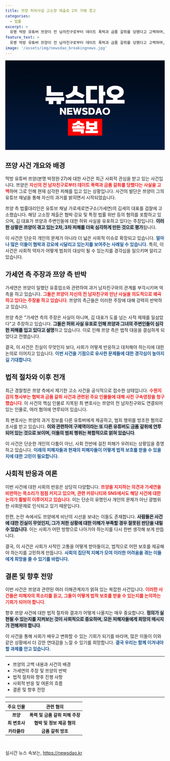 ```yaml
---
title: 쯔양 허위사실 고소장 제출로 2차 가해 경고
categories:
  - 법률
excerpt: >
  유명 먹방 유튜버 쯔양이 전 남자친구로부터 데이트 폭력과 금품 갈취를 당했다고 고백하며, 가세연 김세의 대표를 검찰에 고소했다. 현 상황은 악화일로로, 쯔양의 입장과 2차 피해에 대한 심각성이 강조되고 있다.
feature_text: >
  유명 먹방 유튜버 쯔양이 전 남자친구로부터 데이트 폭력과 금품 갈취를 당했다고 고백하며, 가세연 김세의 대표를 검찰에 고소했다. 현 상황은 악화일로로, 쯔양의 입장과 2차 피해에 대한 심각성이 강조되고 있다.
image: '/assets/img/newsdao_breakingnews.jpg'
---
```


<p><img src="/assets/img/newsdao_breakingnews.jpg" alt="cryptoinkorea 속보" /></p>

<h2 data-ke-size="size26">쯔양 사건 개요와 배경</h2>

<p data-ke-size="size16">먹방 유튜버 쯔양(본명 박정원·27)에 대한 사건은 최근 사회적 관심을 받고 있는 사건입니다. 쯔양은 <b><span style="color: #ee2323;">자신의 전 남자친구로부터 데이트 폭력과 금품 갈취를 당했다는 사실을 고백</span></b>하며 그로 인해 현재 심각한 피해를 입고 있는 상황입니다. 사건의 발단은 쯔양이 그의 유튜브 채널을 통해 자신의 과거를 밝히면서 시작되었습니다.</p>

<p data-ke-size="size16">쯔양 측 법률대리인은 유튜브 채널 가로세로연구소(가세연)의 김세의 대표를 검찰에 고소했습니다. 해당 고소장 제출은 협박·강요 및 특정 법률 위반 등의 혐의를 포함하고 있으며, 김 대표가 쯔양과 주변인들에 대한 허위 사실을 유포하고 있다는 주장입니다. <b><span style="background-color: #21538527;">이러한 상황은 쯔양이 겪고 있는 2차, 3차 피해를 더욱 심각하게 만든 것으로 평가</span></b>됩니다.</p>

<p data-ke-size="size16">이 사건은 단순히 개인의 문제가 아니라 더 넓은 사회적 이슈로 확장되고 있습니다. <b><span style="color: #1a5490;">얼마나 많은 이들이 협박과 강요에 시달리고 있는지를 보여주는 사례일 수 있습니다.</span></b> 특히, 이 사건은 사회적 약자가 어떻게 범죄의 대상이 될 수 있는지를 경각심을 일으키며 알리고 있습니다.</p>

<h2 data-ke-size="size26">가세연 측 주장과 쯔양 측 반박</h2>

<p data-ke-size="size16">가세연은 쯔양이 일했던 유흥업소와 관련하여 과거 남자친구와의 관계를 부각시키며 억측을 하고 있습니다. <b><span style="color: #ee2323;">그들은 쯔양이 자신의 전 남자친구와 만난 사실을 의도적으로 왜곡하고 있다는 주장을 하고 있습니다</span></b>. 쯔양의 측근들은 이러한 주장에 대해 강력히 반박하고 있습니다.</p>

<p data-ke-size="size16">쯔양 측은 "가세연 측의 주장은 사실이 아니며, 김 대표가 도를 넘는 사적 제재를 일삼았다"고 주장하고 있습니다. <b><span style="background-color: #21538527;">그들은 허위 사실 유포로 인해 쯔양과 그녀의 주변인들이 심각한 피해를 입고 있다고 설명</span></b>하고 있습니다. 이로 인해 쯔양 측은 법적 대응을 결심하게 되었다고 전했습니다.</p>

<p data-ke-size="size16">결국, 이 사건은 진실이 무엇인지 보다, 사회가 어떻게 반응하고 대처해야 하는지에 대한 논의로 이어지고 있습니다. <b><span style="color: #1a5490;">이번 사건을 기점으로 유사한 문제들에 대한 경각심이 높아지길 기대합니다.</span></b></p>

<h2 data-ke-size="size26">법적 절차와 이후 전개</h2>

<p data-ke-size="size16">최근 경찰청은 쯔양 측에서 제기한 고소 사건을 공식적으로 접수한 상태입니다. <b><span style="color: #ee2323;">수원지검의 형사부는 협박과 금품 갈취 사건과 관련된 주요 인물들에 대해 사전 구속영장을 청구했습니다</span></b>. 이 사건의 핵심 인물로 지목된 최 변호사는 쯔양의 전 남자친구와도 연결되어 있는 인물로, 여러 혐의에 연루되어 있습니다.</p>

<p data-ke-size="size16">최 변호사는 쯔양의 과거 정보를 다른 유튜버에게 제공하고, 범죄 행위를 방조한 혐의로 조사를 받고 있습니다. <b><span style="background-color: #21538527;">이와 관련하여 구제역이라는 또 다른 유튜버도 금품 갈취에 연루되어 있는 것으로 보이며, 이들의 범죄 행위는 복합적으로 얽혀 있습니다</span></b>.</p>

<p data-ke-size="size16">이 사건은 단순한 개인의 다툼이 아닌, 사회 전반에 걸친 피해가 우려되는 상황임을 증명하고 있습니다. <b><span style="color: #1a5490;">미래의 피해자들과 현재의 피해자들이 어떻게 법적 보호를 받을 수 있을지에 대한 고민이 필요합니다.</span></b></p>

<h2 data-ke-size="size26">사회적 반응과 여론</h2>

<p data-ke-size="size16">이번 사건에 대한 사회의 반응은 상당히 다양합니다. <b><span style="color: #ee2323;">쯔양을 지지하는 의견과 가세연을 비판하는 목소리가 점점 커지고 있으며, 관련 커뮤니티와 SNS에서도 해당 사건에 대한 논의가 활발히 이루어지고 있습니다</span></b>. 이는 단순히 유명인사 개인의 문제가 아닌 광범위한 사회문제로 인식되고 있기 때문입니다.</p>

<p data-ke-size="size16">한편, 논란 속에서도 쯔양에게 비난의 시선을 보내는 이들도 존재합니다. <b><span style="background-color: #21538527;">사람들은 사건에 대한 진실이 무엇인지, 그가 처한 상황에 대한 이해가 부족할 경우 잘못된 판단을 내릴 수 있습니다</span></b>. 이는 사회가 어떤 방향으로 나아가야 하는지를 다시 한번 생각해 보게 만듭니다.</p>

<p data-ke-size="size16">결국, 이 사건은 사회가 사적인 고통을 어떻게 받아들이고, 법적으로 어떤 보호를 제공해야 하는지를 고민하게 만듭니다. <b><span style="color: #1a5490;">사회의 집단적 지혜가 모여 이러한 어려움을 겪는 이들에게 희망을 줄 수 있기를 바랍니다.</span></b></p>

<h2 data-ke-size="size26">결론 및 향후 전망</h2>

<p data-ke-size="size16">이번 사건은 쯔양과 관련된 여러 이해관계자가 얽혀 있는 복잡한 사건입니다. <b><span style="color: #ee2323;">이러한 사건들은 피해자의 목소리를 듣고, 그들이 어떻게 법적 보호를 받을 수 있는지를 논의하는 기회가 되어야 합니다</span></b>.</p>

<p data-ke-size="size16">향후 쯔양 사건에 대한 법적 절차와 결과가 어떻게 나올지는 매우 중요합니다. <b><span style="background-color: #21538527;">정의가 실현될 수 있는지를 지켜보는 것이 사회적으로 중요하며, 모든 피해자들에게 희망의 메시지가 전해져야 합니다</span></b>.</p>

<p data-ke-size="size16">이 사건을 통해 사회가 배우고 변화할 수 있는 기회가 되기를 바라며, 많은 이들이 이와 같은 상황에서 더 강한 연대감을 느낄 수 있기를 희망합니다. <b><span style="color: #1a5490;">결국 우리는 함께 이겨내야 할 과제를 안고 있습니다.</span></b></p>

<hr />

<ul>
    <li>쯔양의 고백 내용과 사건의 배경</li>
    <li>가세연의 주장 및 쯔양의 반박</li>
    <li>법적 절차와 향후 진행 사항</li>
    <li>사회적 반응 및 여론의 흐름</li>
    <li>결론 및 향후 전망</li>
</ul>

<hr />

<table>
    <thead>
        <tr>
            <th style="text-align: center;">주요 인물</th>
            <th style="text-align: center;">관련 혐의</th>
        </tr>
    </thead>
    <tbody>
        <tr>
            <td style="text-align: center; height: 17px;"><b>쯔양</b></td>
            <td style="text-align: center; height: 17px;"><b>폭력 및 금품 갈취 피해 주장</b></td>
        </tr>
        <tr>
            <td style="text-align: center; height: 17px;"><b>최 변호사</b></td>
            <td style="text-align: center; height: 17px;"><b>협박 및 정보 제공 혐의</b></td>
        </tr>
        <tr>
            <td style="text-align: center; height: 17px;"><b>카라큘라</b></td>
            <td style="text-align: center; height: 17px;"><b>금품 갈취 방조</b></td>
        </tr>
    </tbody>
</table>

<p data-ke-size="size16">&nbsp;</p>
실시간 뉴스 속보는, <a href="https://newsdao.kr" rel="dofollow">https://newsdao.kr</a>


